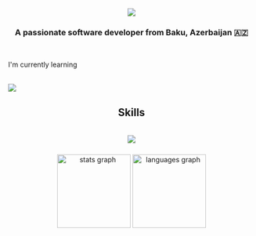 <h1 align="center">
    <img src="https://readme-typing-svg.herokuapp.com/?font=Righteous&size=35&center=true&vCenter=true&width=500&height=70&duration=4000&lines=Hi+There!+👋;+I'm+Parviz+Mukhchanov!;" />
</h1>

<h3 align="center">A passionate software developer from Baku, Azerbaijan 🇦🇿</h3>

<br/>

<p align="left">I'm currently learning </p> 
<br/>
<img src="https://skillicons.dev/icons?i=nodejs,expressjs,rest," />

<h2 align="center"> Skills </h2>
<br/>
<div align="center">
    <img src="https://skillicons.dev/icons?i=html,css,scss,bootstrap,javascript,react,redux,github,figma,babel," />
</div>




###

<div align="center">
  <img src="https://github-readme-stats.vercel.app/api?username=Mukhchanov&hide_title=false&hide_rank=false&show_icons=true&include_all_commits=true&count_private=true&disable_animations=false&theme=vue&locale=en&hide_border=false&order=1" height="150" alt="stats graph"  />
  <img src="https://github-readme-stats.vercel.app/api/top-langs?username=Mukhchanov&locale=en&hide_title=false&layout=compact&card_width=320&langs_count=5&theme=vue&hide_border=false&order=2" height="150" alt="languages graph"  />
</div>

###
